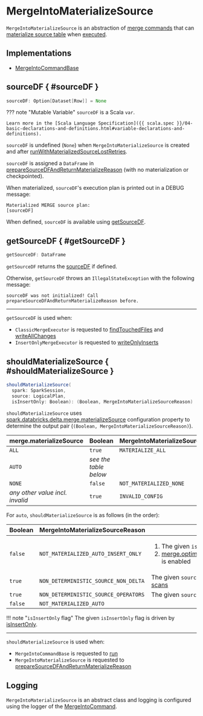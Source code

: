 # MergeIntoMaterializeSource

`MergeIntoMaterializeSource` is an abstraction of [merge commands](#implementations) that can [materialize source table](#shouldMaterializeSource) when [executed](MergeIntoCommandBase.md#runMerge).

## Implementations

* [MergeIntoCommandBase](MergeIntoCommandBase.md)

## sourceDF { #sourceDF }

```scala
sourceDF: Option[Dataset[Row]] = None
```

??? note "Mutable Variable"
    `sourceDF` is a Scala `var`.

    Learn more in the [Scala Language Specification]({{ scala.spec }}/04-basic-declarations-and-definitions.html#variable-declarations-and-definitions).

`sourceDF` is undefined (`None`) when `MergeIntoMaterializeSource` is created and after [runWithMaterializedSourceLostRetries](#runWithMaterializedSourceLostRetries).

`sourceDF` is assigned a `DataFrame` in [prepareSourceDFAndReturnMaterializeReason](#prepareSourceDFAndReturnMaterializeReason) (with no materialization or checkpointed).

When materialized, `sourceDF`'s execution plan is printed out in a DEBUG message:

```text
Materialized MERGE source plan:
[sourceDF]
```

When defined, `sourceDF` is available using [getSourceDF](#getSourceDF).

## getSourceDF { #getSourceDF }

```scala
getSourceDF: DataFrame
```

`getSourceDF` returns the [sourceDF](#sourceDF) if defined.

Otherwise, `getSourceDF` throws an `IllegalStateException` with the following message:

```text
sourceDF was not initialized! Call prepareSourceDFAndReturnMaterializeReason before.
```

---

`getSourceDF` is used when:

* `ClassicMergeExecutor` is requested to [findTouchedFiles](ClassicMergeExecutor.md#findTouchedFiles) and [writeAllChanges](ClassicMergeExecutor.md#writeAllChanges)
* `InsertOnlyMergeExecutor` is requested to [writeOnlyInserts](InsertOnlyMergeExecutor.md#writeOnlyInserts)

## shouldMaterializeSource { #shouldMaterializeSource }

```scala
shouldMaterializeSource(
  spark: SparkSession,
  source: LogicalPlan,
  isInsertOnly: Boolean): (Boolean, MergeIntoMaterializeSourceReason)
```

`shouldMaterializeSource` uses [spark.databricks.delta.merge.materializeSource](../../configuration-properties/index.md#merge.materializeSource) configuration property to determine the output pair (`(Boolean, MergeIntoMaterializeSourceReason)`).

merge.materializeSource | Boolean | MergeIntoMaterializeSourceReason
------------------------|---------|---------------------------------
 `ALL` | `true` | `MATERIALIZE_ALL`
 `AUTO` | _see the table below_ |
 `NONE` | `false` | `NOT_MATERIALIZED_NONE`
 _any other value incl. invalid_ | `true` | `INVALID_CONFIG`

For `auto`, `shouldMaterializeSource` is as follows (in the order):

 Boolean | MergeIntoMaterializeSourceReason | Condition
---------|----------------------------------|----------
 `false` | `NOT_MATERIALIZED_AUTO_INSERT_ONLY` | <ol><li>The given `isInsertOnly` flag enabled</li><li>[merge.optimizeInsertOnlyMerge.enabled](../../configuration-properties/index.md#merge.optimizeInsertOnlyMerge.enabled) is enabled</li></ol>
 `true` | `NON_DETERMINISTIC_SOURCE_NON_DELTA` | The given `source` plan [contains non-Delta scans](#planContainsOnlyDeltaScans)
 `true` | `NON_DETERMINISTIC_SOURCE_OPERATORS` | The given `source` plan [is non-deterministic](#planIsDeterministic)
 `false` | `NOT_MATERIALIZED_AUTO` |

!!! note "`isInsertOnly` flag"
    The given `isInsertOnly` flag is driven by [isInsertOnly](MergeIntoCommandBase.md#isInsertOnly).

---

`shouldMaterializeSource` is used when:

* `MergeIntoCommandBase` is requested to [run](MergeIntoCommandBase.md#run)
* `MergeIntoMaterializeSource` is requested to [prepareSourceDFAndReturnMaterializeReason](#prepareSourceDFAndReturnMaterializeReason)

## Logging

`MergeIntoMaterializeSource` is an abstract class and logging is configured using the logger of the [MergeIntoCommand](MergeIntoCommand.md#logging).
